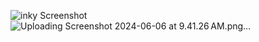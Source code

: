 ![inky Screenshot ](https://github.com/Ann-Clawson/Ann-Clawson/assets/112268033/770534fe-9300-48e4-8930-6fa70fa77b3e)
![Uploading Screenshot 2024-06-06 at 9.41.26 AM.png…]()
